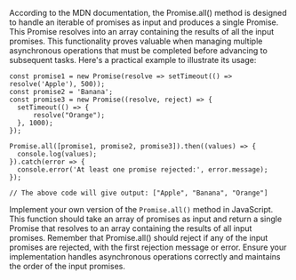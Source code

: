 According to the MDN documentation, the Promise.all() method is designed to handle an iterable of promises as input and produces a single Promise. This Promise resolves into an array containing the results of all the input promises. This functionality proves valuable when managing multiple asynchronous operations that must be completed before advancing to subsequent tasks. Here's a practical example to illustrate its usage:

```
const promise1 = new Promise(resolve => setTimeout(() => resolve('Apple'), 500));
const promise2 = 'Banana';
const promise3 = new Promise((resolve, reject) => {
  setTimeout(() => {
      resolve("Orange");
  }, 1000);
});

Promise.all([promise1, promise2, promise3]).then((values) => {
  console.log(values);
}).catch(error => {
  console.error('At least one promise rejected:', error.message);
});

// The above code will give output: ["Apple", "Banana", "Orange"]
```

Implement your own version of the `Promise.all()` method in JavaScript. This function should take an array of promises as input and return a single Promise that resolves to an array containing the results of all input promises. Remember that Promise.all() should reject if any of the input promises are rejected, with the first rejection message or error. Ensure your implementation handles asynchronous operations correctly and maintains the order of the input promises.
